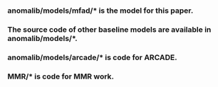 ### anomalib/models/mfad/* is the model for this paper.  
### The source code of other baseline models are available in anomalib/models/*.
### anomalib/models/arcade/* is code for ARCADE.
### MMR/* is code for MMR work.